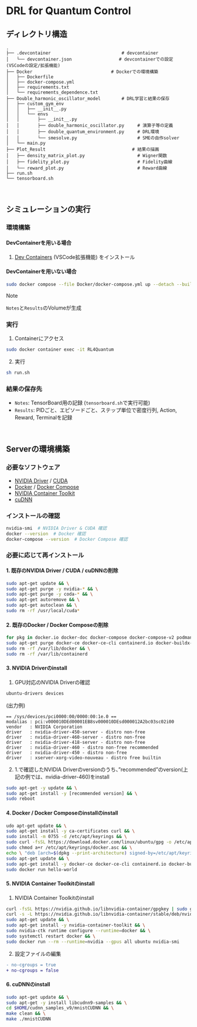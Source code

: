 # DRL for Quantum Control

## ディレクトリ構造
```
.
├── .devcontainer                          	# devcontainer
│   └── devcontainer.json		           # devcontainerでの設定(VSCodeの設定/拡張機能)
├── Docker		                        # Dockerでの環境構築
│   ├── Dockerfile
│   ├── docker-compose.yml
│   ├── requirements.txt
│   └── requirements_dependence.txt
├── Double_harmonic_oscillator_model		# DRL学習と結果の保存
│   ├── custom_gym_env
│   │   ├── __init__.py
│   │   └── envs
│   │       ├── __init__.py
│   │       ├── double_harmonic_oscillator.py	  # 演算子等の定義
│   │       ├── double_quantum_environment.py	  # DRL環境
│   │       └── smesolve.py                       # SMEの自作solver
│   └── main.py
├── Plot_Result                                 # 結果の描画
│   ├── density_matrix_plot.py                    # Wigner関数
│   ├── fidelity_plot.py                          # Fidelity曲線
│   └── reward_plot.py                            # Reward曲線
├── run.sh
└── tensorboard.sh
```
<br/>

## シミュレーションの実行
### 環境構築
#### DevContainerを用いる場合
1. [Dev Containers](https://marketplace.visualstudio.com/items?itemName=ms-vscode-remote.remote-containers) (VSCode拡張機能) をインストール

#### DevContainerを用いない場合
```sh
sudo docker compose --file Docker/docker-compose.yml up --detach --build
``` 
> [!NOTE]
> ```Notes```と```Results```のVolumeが生成 

### 実行
1. Containerにアクセス
```sh
sudo docker container exec -it RL4Quantum
```
2. 実行
```sh
sh run.sh
```

### 結果の保存先
- ```Notes```: TensorBoard用の記録 (```tensorboard.sh```で実行可能)
- ```Results```: PIDごと、エピソードごと、ステップ単位で密度行列, Action, Reward, Terminalを記録
<br/>

## Serverの環境構築
### 必要なソフトウェア
 - [NVIDIA Driver](https://docs.nvidia.com/datacenter/tesla/driver-installation-guide/index.html) / [CUDA](https://developer.nvidia.com/cuda-toolkit)
 - [Docker](https://docs.docker.com/engine/install/ubuntu/) / [Docker Compose](https://docs.docker.com/engine/install/ubuntu/)
 - [NVIDIA Container Toolkit](https://docs.nvidia.com/datacenter/cloud-native/container-toolkit/latest/install-guide.html)
 - [cuDNN](https://docs.nvidia.com/deeplearning/cudnn/installation/latest/)

### インストールの確認
```sh
nvidia-smi  # NVIDIA Driver & CUDA 確認
docker --version  # Docker 確認
docker-compose --version  # Docker Compose 確認
```

### 必要に応じて再インストール
#### 1. 既存のNVIDIA Driver / CUDA / cuDNNの削除
```sh
sudo apt-get update && \
sudo apt-get purge -y nvidia-* && \
sudo apt-get purge -y coda-* && \
sudo apt-get autoremove && \
sudo apt-get autoclean && \
sudo rm -rf /usr/local/cuda*
```

#### 2. 既存のDocker / Docker Composeの削除
```sh
for pkg in docker.io docker-doc docker-compose docker-compose-v2 podman-docker containerd runc; do sudo apt-get remove $pkg; done && \
sudo apt-get purge docker-ce docker-ce-cli containerd.io docker-buildx-plugin docker-compose-plugin docker-ce-rootless-extras && \
sudo rm -rf /var/lib/docker && \
sudo rm -rf /var/lib/containerd
```

#### 3. NVIDIA Driverのinstall
1. GPU対応のNVIDIA Driverの確認
```sh
ubuntu-drivers devices
```
(出力例)
```
== /sys/devices/pci0000:00/0000:00:1e.0 ==
modalias : pci:v000010DEd00001EB8sv000010DEsd000012A2bc03sc02i00
vendor   : NVIDIA Corporation
driver   : nvidia-driver-450-server - distro non-free
driver   : nvidia-driver-460-server - distro non-free
driver   : nvidia-driver-418-server - distro non-free
driver   : nvidia-driver-460 - distro non-free recommended
driver   : nvidia-driver-450 - distro non-free
driver   : xserver-xorg-video-nouveau - distro free builtin
```

2. 1.で確認したNVIDIA Driverのversionのうち、”recommended”のversion(上記の例では、nvidia-driver-460)をinstall
```sh
sudo apt-get -y update && \
sudo apt-get install -y [recommended version] && \
sudo reboot
```

#### 4. Docker / Docker Composeのinstallのinstall
```sh
udo apt-get update && \
sudo apt-get install -y ca-certificates curl && \
sudo install -m 0755 -d /etc/apt/keyrings && \
sudo curl -fsSL https://download.docker.com/linux/ubuntu/gpg -o /etc/apt/keyrings/docker.asc && \
sudo chmod a+r /etc/apt/keyrings/docker.asc && \
echo \ "deb [arch=$(dpkg --print-architecture) signed-by=/etc/apt/keyrings/docker.asc] https://download.docker.com/linux/ubuntu \ $(. /etc/os-release && echo "$VERSION_CODENAME") stable" | \ sudo tee /etc/apt/sources.list.d/docker.list > /dev/null && \
sudo apt-get update && \
sudo apt-get install -y docker-ce docker-ce-cli containerd.io docker-buildx-plugin docker-compose-plugin && \
sudo docker run hello-world
```

#### 5. NVIDIA Container Toolkitのinstall
1. NVIDIA Container Toolkitのinstall
```sh
curl -fsSL https://nvidia.github.io/libnvidia-container/gpgkey | sudo gpg --dearmor -o /usr/share/keyrings/nvidia-container-toolkit-keyring.gpg \ && \
curl -s -L https://nvidia.github.io/libnvidia-container/stable/deb/nvidia-container-toolkit.list | \ sed 's#deb https://#deb [signed-by=/usr/share/keyrings/nvidia-container-toolkit-keyring.gpg] https://#g' | \ sudo tee /etc/apt/sources.list.d/nvidia-container-toolkit.list && \
sudo apt-get update && \
sudo apt-get install -y nvidia-container-toolkit && \
sudo nvidia-ctk runtime configure --runtime=docker && \
sudo systemctl restart docker && \
sudo docker run --rm --runtime=nvidia --gpus all ubuntu nvidia-smi
```

2. 設定ファイルの編集
```diff :/etc/nvidia-container-runtime/config.toml
- no-cgroups = true
+ no-cgroups = false
```

#### 6. cuDNNのinstall
```sh
sudo apt-get update && \
sudo apt-get -y install libcudnn9-samples && \
cd $HOME/cudnn_samples_v9/mnistCUDNN && \
make clean && \
make ./mnistCUDNN
```